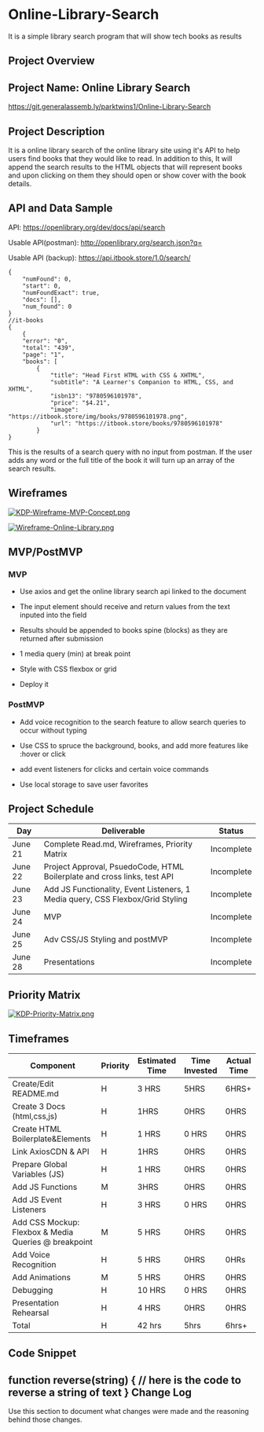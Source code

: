 # Online-Library-Search
It is a simple library search program that will show tech books as results 

Project Overview
----------------

Project Name: Online Library Search
------------
https://git.generalassemb.ly/parktwins1/Online-Library-Search

Project Description
-------------------

It is a online library search of the online library site using it's API to help users find books that they would like to read. In addition to this, It will append the search
results to the HTML objects that will represent books and upon clicking on them they should open or show cover with the book details. 


API and Data Sample
-------------------


API: https://openlibrary.org/dev/docs/api/search

Usable API(postman): http://openlibrary.org/search.json?q=

Usable API (backup): https://api.itbook.store/1.0/search/ 

```
{
    "numFound": 0,
    "start": 0,
    "numFoundExact": true,
    "docs": [],
    "num_found": 0
}
//it-books
{
    {
    "error": "0",
    "total": "439",
    "page": "1",
    "books": [
        {
            "title": "Head First HTML with CSS & XHTML",
            "subtitle": "A Learner's Companion to HTML, CSS, and XHTML",
            "isbn13": "9780596101978",
            "price": "$4.21",
            "image": "https://itbook.store/img/books/9780596101978.png",
            "url": "https://itbook.store/books/9780596101978"
        }
}
```


This is the results of a search query with no input from postman. If the user adds any word or the full title of the book it will turn up an array of the search results.

Wireframes
----------

[![KDP-Wireframe-MVP-Concept.png](https://i.postimg.cc/3xPDXh0k/KDP-Wireframe-MVP-Concept.png)](https://postimg.cc/FYVRv2Zv)

[![Wireframe-Online-Library.png](https://i.postimg.cc/P5NmthLN/Wireframe-Online-Library.png)](https://postimg.cc/rDXdJBNL)




MVP/PostMVP
-----------

<h3>MVP</h3>

* Use axios and get the online library search api linked to the document

* The input element should receive and return values from the text inputed into the field  

* Results should be appended to books spine (blocks) as they are returned after submission 

* 1 media query (min) at break point

* Style with CSS flexbox or grid 

* Deploy it 


<h3>PostMVP</h3>

* Add voice recognition to the search feature to allow search queries to occur without typing

* Use CSS to spruce the background, books, and add more features like :hover or click

* add event listeners for clicks and certain voice commands

* Use local storage to save user favorites


Project Schedule
----------------

Day   |	Deliverable   |	Status
--------|----------------------------------------------------|---------------
June 21 | Complete Read.md, Wireframes, Priority Matrix | Incomplete
June 22 | Project Approval, PsuedoCode, HTML Boilerplate and cross links, test API|Incomplete
June 23 | Add JS Functionality, Event Listeners, 1 Media query, CSS Flexbox/Grid Styling |Incomplete
June 24 | MVP |Incomplete
June 25 | Adv CSS/JS Styling and postMVP | Incomplete
June 28 | Presentations|Incomplete


Priority Matrix
---------------

[![KDP-Priority-Matrix.png](https://i.postimg.cc/BbXFB9rX/KDP-Priority-Matrix.png)](https://postimg.cc/8fgsT3PS)

Timeframes
----------

Component | Priority | Estimated Time | Time Invested | Actual Time
----------|----------|----------------|---------------|-------------
Create/Edit README.md | H | 3 HRS | 5HRS | 6HRS+
Create 3 Docs (html,css,js)| H | 1HRS | 0HRS | 0HRS
Create HTML Boilerplate&Elements| H | 1 HRS | 0 HRS | 0HRS
Link AxiosCDN & API | H | 1HRS | 0HRS | 0HRS
Prepare Global Variables (JS)| H | 1 HRS | 0HRS | 0HRS
Add JS Functions | M | 3HRS | 0HRS | 0HRS
Add JS Event Listeners | H | 3 HRS | 0 HRS | 0HRS
Add CSS Mockup: Flexbox & Media Queries @ breakpoint | M | 5 HRS | 0HRS | 0HRS
Add Voice Recognition | H | 5 HRS | 0HRS | 0HRs
Add Animations | M | 5 HRS | 0HRS | 0HRS
Debugging | H | 10 HRS | 0 HRS | 0HRS
Presentation Rehearsal | H | 4 HRS | 0HRS | 0HRS
Total | H | 42 hrs | 5hrs | 6hrs+

Code Snippet
------------


function reverse(string) {
	// here is the code to reverse a string of text
}
Change Log
----------
Use this section to document what changes were made and the reasoning behind those changes.
